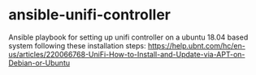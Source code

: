 # ansible-unifi-controller
Ansible playbook for setting up unifi controller on a ubuntu 18.04 based system following these installation steps: https://help.ubnt.com/hc/en-us/articles/220066768-UniFi-How-to-Install-and-Update-via-APT-on-Debian-or-Ubuntu
